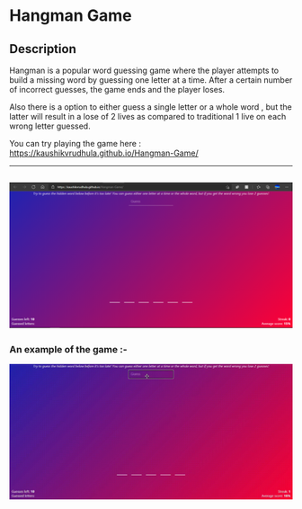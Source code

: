 # Hangman Game 
## Description

Hangman is a popular word guessing game where the player attempts to build a missing word by guessing one letter at a time. 
After a certain number of incorrect guesses, the game ends and the player loses.

Also there is a option to either guess a single letter or a whole word , but the latter will result in a lose of 2 lives as compared to traditional 1 live on each wrong letter guessed.

You can try playing the game here : https://kaushikvrudhula.github.io/Hangman-Game/

---
![alt text height:100px;](https://github.com/kaushikvrudhula/Hangman-Game/blob/master/src/Index.PNG?raw=true)
---

### An example of the game :-
![alt text](https://github.com/kaushikvrudhula/Hangman-Game/blob/master/src/Vid.gif?raw=true)


